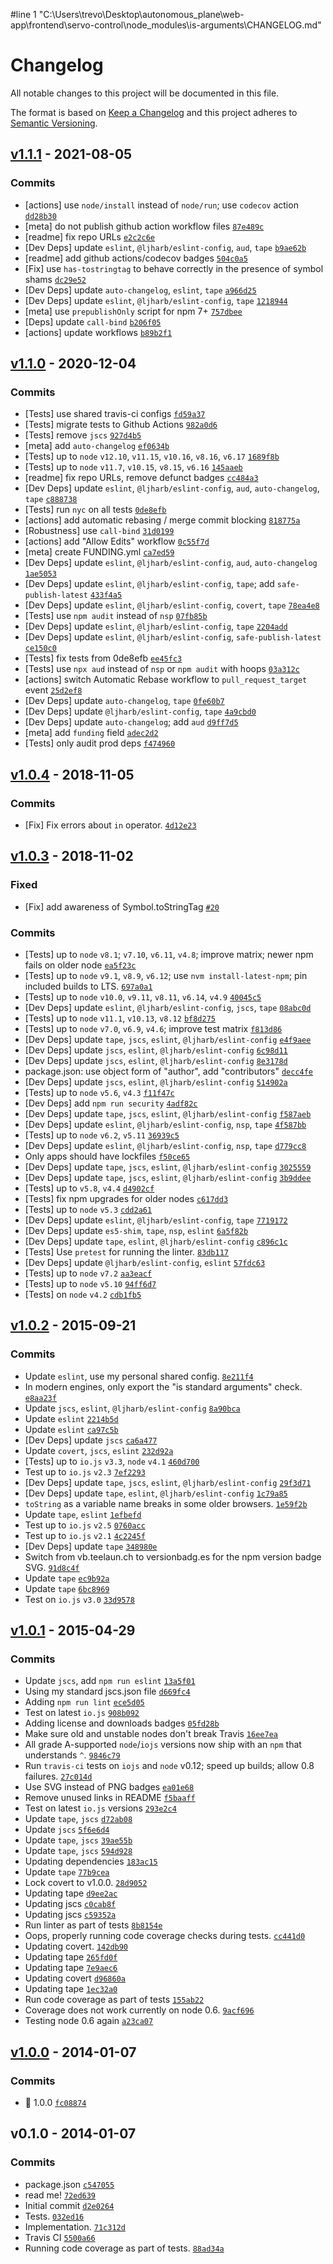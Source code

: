 #line 1 "C:\\Users\\trevo\\Desktop\\autonomous_plane\\web-app\\frontend\\servo-control\\node_modules\\is-arguments\\CHANGELOG.md"
# Changelog

All notable changes to this project will be documented in this file.

The format is based on [Keep a Changelog](https://keepachangelog.com/en/1.0.0/)
and this project adheres to [Semantic Versioning](https://semver.org/spec/v2.0.0.html).

## [v1.1.1](https://github.com/inspect-js/is-arguments/compare/v1.1.0...v1.1.1) - 2021-08-05

### Commits

- [actions] use `node/install` instead of `node/run`; use `codecov` action [`dd28b30`](https://github.com/inspect-js/is-arguments/commit/dd28b30f4237fac722f2ce05b0c1d7e63c4a81e4)
- [meta] do not publish github action workflow files [`87e489c`](https://github.com/inspect-js/is-arguments/commit/87e489cc77b709b96e73aaf9f9b2cd6da48f4960)
- [readme] fix repo URLs [`e2c2c6e`](https://github.com/inspect-js/is-arguments/commit/e2c2c6ee34ca21be4b19d282d96dd7ab75b63ae3)
- [Dev Deps] update `eslint`, `@ljharb/eslint-config`, `aud`, `tape` [`b9ae62b`](https://github.com/inspect-js/is-arguments/commit/b9ae62b3a08a5fe84519865192e6287d5b6966f7)
- [readme] add github actions/codecov badges [`504c0a5`](https://github.com/inspect-js/is-arguments/commit/504c0a508dc313eae5942b1e35b2d031948de143)
- [Fix] use `has-tostringtag` to behave correctly in the presence of symbol shams [`dc29e52`](https://github.com/inspect-js/is-arguments/commit/dc29e521d71da420414110919a1e0fde8ec6eba3)
- [Dev Deps] update `auto-changelog`, `eslint`, `tape` [`a966d25`](https://github.com/inspect-js/is-arguments/commit/a966d25535c5f050ca5ce43a1559f93698a7130b)
- [Dev Deps] update `eslint`, `@ljharb/eslint-config`, `tape` [`1218944`](https://github.com/inspect-js/is-arguments/commit/12189445a195558fdccebe099c699272d2082aa8)
- [meta] use `prepublishOnly` script for npm 7+ [`757dbee`](https://github.com/inspect-js/is-arguments/commit/757dbee3ec6f6225d4c7c91582e045cc1183dbd8)
- [Deps] update `call-bind` [`b206f05`](https://github.com/inspect-js/is-arguments/commit/b206f059571c430375c632e40dd29249fa76a8fd)
- [actions] update workflows [`b89b2f1`](https://github.com/inspect-js/is-arguments/commit/b89b2f1ab98bedebdf97d2397246030a1132c84e)

## [v1.1.0](https://github.com/inspect-js/is-arguments/compare/v1.0.4...v1.1.0) - 2020-12-04

### Commits

- [Tests] use shared travis-ci configs [`fd59a37`](https://github.com/inspect-js/is-arguments/commit/fd59a3779f004f36ea8e5ac90b0de9b97ff60755)
- [Tests] migrate tests to Github Actions [`982a0d6`](https://github.com/inspect-js/is-arguments/commit/982a0d68495b68e2b6ca8f4caa9f8a909ec56755)
- [Tests] remove `jscs` [`927d4b5`](https://github.com/inspect-js/is-arguments/commit/927d4b5c17b12c40f445491e52a11d5bed311ef6)
- [meta] add `auto-changelog` [`ef0634b`](https://github.com/inspect-js/is-arguments/commit/ef0634b0c07a12d9144c4db168cb79963326ec6d)
- [Tests] up to `node` `v12.10`, `v11.15`, `v10.16`, `v8.16`, `v6.17` [`1689f8b`](https://github.com/inspect-js/is-arguments/commit/1689f8bf533c8ab8cd95caf953905e3a204c0cdc)
- [Tests] up to `node` `v11.7`, `v10.15`, `v8.15`, `v6.16` [`145aaeb`](https://github.com/inspect-js/is-arguments/commit/145aaeb5a35e7abd3a8a5c9ec87c6e37f16ed068)
- [readme] fix repo URLs, remove defunct badges [`cc484a3`](https://github.com/inspect-js/is-arguments/commit/cc484a3ae787125eccc30a05c63b7ff6a1581591)
- [Dev Deps] update `eslint`, `@ljharb/eslint-config`, `aud`, `auto-changelog`, `tape` [`c888738`](https://github.com/inspect-js/is-arguments/commit/c888738ef1cf84b973169bbe6219b795de4acfc2)
- [Tests] run `nyc` on all tests [`0de8efb`](https://github.com/inspect-js/is-arguments/commit/0de8efb8091a3dd5708812cd26ad541f7dca773a)
- [actions] add automatic rebasing / merge commit blocking [`818775a`](https://github.com/inspect-js/is-arguments/commit/818775aa0c66064965517be554c3bcc57ec0d721)
- [Robustness] use `call-bind` [`31d0199`](https://github.com/inspect-js/is-arguments/commit/31d0199c1a560f113ff099a2f43068cdfe0af79e)
- [actions] add "Allow Edits" workflow [`0c55f7d`](https://github.com/inspect-js/is-arguments/commit/0c55f7d254ff335291d9cee39501b247f7248fb9)
- [meta] create FUNDING.yml [`ca7ed59`](https://github.com/inspect-js/is-arguments/commit/ca7ed597bac29790ac6233ff1bdff7704b870e96)
- [Dev Deps] update `eslint`, `@ljharb/eslint-config`, `aud`, `auto-changelog` [`1ae5053`](https://github.com/inspect-js/is-arguments/commit/1ae505390efff099c50d0bc786a3ecc8d5303b04)
- [Dev Deps] update `eslint`, `@ljharb/eslint-config`, `tape`; add `safe-publish-latest` [`433f4a5`](https://github.com/inspect-js/is-arguments/commit/433f4a5573810fe689c5e56ad9fe69b6a2229b8c)
- [Dev Deps] update `eslint`, `@ljharb/eslint-config`, `covert`, `tape` [`78ea4e8`](https://github.com/inspect-js/is-arguments/commit/78ea4e8261bc326c1ae7e9e50bb655e8bf128c6b)
- [Tests] use `npm audit` instead of `nsp` [`07fb85b`](https://github.com/inspect-js/is-arguments/commit/07fb85bf396880648c2d4285273968d478df4711)
- [Dev Deps] update `eslint`, `@ljharb/eslint-config`, `tape` [`2204add`](https://github.com/inspect-js/is-arguments/commit/2204add22fcc15b1ee6aaae90578595b4f6d9647)
- [Dev Deps] update `eslint`, `@ljharb/eslint-config`, `safe-publish-latest` [`ce150c0`](https://github.com/inspect-js/is-arguments/commit/ce150c0c47504779ce812b1aefe044fcad1286af)
- [Tests] fix tests from 0de8efb [`ee45fc3`](https://github.com/inspect-js/is-arguments/commit/ee45fc387b655de6feac101c478af111d488e144)
- [Tests] use `npx aud` instead of `nsp` or `npm audit` with hoops [`03a312c`](https://github.com/inspect-js/is-arguments/commit/03a312cdae0aa058cfd094c996acb2af4e785484)
- [actions] switch Automatic Rebase workflow to `pull_request_target` event [`25d2ef8`](https://github.com/inspect-js/is-arguments/commit/25d2ef8da0b90c834d1fa6b83410205832e271d4)
- [Dev Deps] update `auto-changelog`, `tape` [`0fe60b7`](https://github.com/inspect-js/is-arguments/commit/0fe60b74b7f1254c386e14d0ea6d9cc074fdf12c)
- [Dev Deps] update `@ljharb/eslint-config`, `tape` [`4a9cbd0`](https://github.com/inspect-js/is-arguments/commit/4a9cbd0c91fd945ccc97c219d34e0840b0965586)
- [Dev Deps] update `auto-changelog`; add `aud` [`d9ff7d5`](https://github.com/inspect-js/is-arguments/commit/d9ff7d5f521eec5942019b1d7b38ace475da142f)
- [meta] add `funding` field [`adec2d2`](https://github.com/inspect-js/is-arguments/commit/adec2d293022ee3ec87479eaeae81bfec1ea1b18)
- [Tests] only audit prod deps [`f474960`](https://github.com/inspect-js/is-arguments/commit/f474960795eeb6087fc79eed8b787aa067b22ab1)

## [v1.0.4](https://github.com/inspect-js/is-arguments/compare/v1.0.3...v1.0.4) - 2018-11-05

### Commits

- [Fix] Fix errors about `in` operator. [`4d12e23`](https://github.com/inspect-js/is-arguments/commit/4d12e23fab8701207b7715fe7502db35c6edd3dd)

## [v1.0.3](https://github.com/inspect-js/is-arguments/compare/v1.0.2...v1.0.3) - 2018-11-02

### Fixed

- [Fix] add awareness of Symbol.toStringTag [`#20`](https://github.com/inspect-js/is-arguments/issues/20)

### Commits

- [Tests] up to `node` `v8.1`; `v7.10`, `v6.11`, `v4.8`; improve matrix; newer npm fails on older node [`ea5f23c`](https://github.com/inspect-js/is-arguments/commit/ea5f23c322234e18248b0acafe0f45333d5d78ec)
- [Tests] up to `node` `v9.1`, `v8.9`, `v6.12`; use `nvm install-latest-npm`; pin included builds to LTS. [`697a0a1`](https://github.com/inspect-js/is-arguments/commit/697a0a143d3b82f84956e4cca407c7eea228526b)
- [Tests] up to `node` `v10.0`, `v9.11`, `v8.11`, `v6.14`, `v4.9` [`40045c5`](https://github.com/inspect-js/is-arguments/commit/40045c5fe6ebb86f96125da96f7bfb9637579ce4)
- [Dev Deps] update `eslint`, `@ljharb/eslint-config`, `jscs`, `tape` [`08abc0d`](https://github.com/inspect-js/is-arguments/commit/08abc0d2e31c34514a58711f6203e41d06c3b81f)
- [Tests] up to `node` `v11.1`, `v10.13`, `v8.12` [`bf8d275`](https://github.com/inspect-js/is-arguments/commit/bf8d275ecf855c40c9c3f9c3ccf76874d4ce2497)
- [Tests] up to `node` `v7.0`, `v6.9`, `v4.6`; improve test matrix [`f813d86`](https://github.com/inspect-js/is-arguments/commit/f813d86b38f10d2e1f495597ca2a58d25a21339e)
- [Dev Deps] update `tape`, `jscs`, `eslint`, `@ljharb/eslint-config` [`e4f9aee`](https://github.com/inspect-js/is-arguments/commit/e4f9aee64f0f7f2f9d8132992b81d133b5d3c9c7)
- [Dev Deps] update `jscs`, `eslint`, `@ljharb/eslint-config` [`6c98d11`](https://github.com/inspect-js/is-arguments/commit/6c98d1171a043a4ab21d70b813379a4162ac3702)
- [Dev Deps] update `jscs`, `eslint`, `@ljharb/eslint-config` [`8e3178d`](https://github.com/inspect-js/is-arguments/commit/8e3178db172bc3ac889343aa3e38c24cc92aed08)
- package.json: use object form of "author", add "contributors" [`decc4fe`](https://github.com/inspect-js/is-arguments/commit/decc4feb9b31bd9f68b7a5f67aed39d32c9a6ab3)
- [Dev Deps] update `jscs`, `eslint`, `@ljharb/eslint-config` [`514902a`](https://github.com/inspect-js/is-arguments/commit/514902abde6b7d9397c9dbcd90f19fd78b70725a)
- [Tests] up to `node` `v5.6`, `v4.3` [`f11f47c`](https://github.com/inspect-js/is-arguments/commit/f11f47c5c1dae8adfda7ba1319de3b6e03db7925)
- [Dev Deps] add `npm run security` [`4adf82c`](https://github.com/inspect-js/is-arguments/commit/4adf82c0c9259eb81db18848a314b36db1c48d36)
- [Dev Deps] update `tape`, `jscs`, `eslint`, `@ljharb/eslint-config` [`f587aeb`](https://github.com/inspect-js/is-arguments/commit/f587aeb3ec04f2d22c2a8fd7686a2153d0fd50d2)
- [Dev Deps] update `eslint`, `@ljharb/eslint-config`, `nsp`, `tape` [`4f587bb`](https://github.com/inspect-js/is-arguments/commit/4f587bb7a2c499b1aa2e2aea60da8c0ee91c9df2)
- [Tests] up to `node` `v6.2`, `v5.11` [`36939c5`](https://github.com/inspect-js/is-arguments/commit/36939c5e1d8ce56c356a3f2144983839d86b3ae8)
- [Dev Deps] update `eslint`, `@ljharb/eslint-config`, `nsp`, `tape` [`d779cc8`](https://github.com/inspect-js/is-arguments/commit/d779cc875bd6fa15d861a134065d629159051331)
- Only apps should have lockfiles [`f50ce65`](https://github.com/inspect-js/is-arguments/commit/f50ce65fe94728b6f127a0c11f2efc6473f56cf3)
- [Dev Deps] update `tape`, `jscs`, `eslint`, `@ljharb/eslint-config` [`3025559`](https://github.com/inspect-js/is-arguments/commit/30255597cf578068e5a28d7a6e29076355132c87)
- [Dev Deps] update `tape`, `jscs`, `eslint`, `@ljharb/eslint-config` [`3b9ddee`](https://github.com/inspect-js/is-arguments/commit/3b9ddeef740608d84d2b825b9a90e4adf049c905)
- [Tests] up to `v5.8`, `v4.4` [`d4902cf`](https://github.com/inspect-js/is-arguments/commit/d4902cfb07e0bfaa0788a7847fcaaba91c8e3435)
- [Tests] fix npm upgrades for older nodes [`c617dd3`](https://github.com/inspect-js/is-arguments/commit/c617dd3a7b6a70162cbeb985009620acd69c029d)
- [Tests] up to `node` `v5.3` [`cdd2a61`](https://github.com/inspect-js/is-arguments/commit/cdd2a617c3d1810149683596fe90024ae9dcc549)
- [Dev Deps] update `eslint`, `@ljharb/eslint-config`, `tape` [`7719172`](https://github.com/inspect-js/is-arguments/commit/77191721ef92ce9dc72fdae8e1cfdc2ec74317d9)
- [Dev Deps] update `es5-shim`, `tape`, `nsp`, `eslint` [`6a5f82b`](https://github.com/inspect-js/is-arguments/commit/6a5f82bc6d9407e64fc4c7794d546e4db8ab61ed)
- [Dev Deps] update `tape`, `eslint`, `@ljharb/eslint-config` [`c896c1c`](https://github.com/inspect-js/is-arguments/commit/c896c1c4629ff3c8cda25e0c3e607d2950ff4ba9)
- [Tests] Use `pretest` for running the linter. [`83db117`](https://github.com/inspect-js/is-arguments/commit/83db1173fde93c2d8a490663ce850321b018eab2)
- [Dev Deps] update `@ljharb/eslint-config`, `eslint` [`57fdc63`](https://github.com/inspect-js/is-arguments/commit/57fdc636dea2f5c641e2d0c0dfbe0ac589acb69a)
- [Tests] up to `node` `v7.2` [`aa3eacf`](https://github.com/inspect-js/is-arguments/commit/aa3eacf27001a92aab4874f7d29f693ed6221b4a)
- [Tests] up to `node` `v5.10` [`94ff6d7`](https://github.com/inspect-js/is-arguments/commit/94ff6d72c095cae00a4df06043976dc3e414f49b)
- [Tests] on `node` `v4.2` [`cdb1fb5`](https://github.com/inspect-js/is-arguments/commit/cdb1fb5babe08c845570cbae218c0b96753c1152)

## [v1.0.2](https://github.com/inspect-js/is-arguments/compare/v1.0.1...v1.0.2) - 2015-09-21

### Commits

- Update `eslint`, use my personal shared config. [`8e211f4`](https://github.com/inspect-js/is-arguments/commit/8e211f46b17ae8d89aa5484b4b3b853d3d1b3fa9)
- In modern engines, only export the "is standard arguments" check. [`e8aa23f`](https://github.com/inspect-js/is-arguments/commit/e8aa23fc19f6d1c3c952174391a4903d90fcd622)
- Update `jscs`, `eslint`, `@ljharb/eslint-config` [`8a90bca`](https://github.com/inspect-js/is-arguments/commit/8a90bcad88025736a7c127123f1473af35bae6f7)
- Update `eslint` [`2214b5d`](https://github.com/inspect-js/is-arguments/commit/2214b5dac911e1eb949179f9034aa37ba7c079d7)
- Update `eslint` [`ca97c5b`](https://github.com/inspect-js/is-arguments/commit/ca97c5b22e7cf4f30d90ee1519988ecd4bf36887)
- [Dev Deps] update `jscs` [`ca6a477`](https://github.com/inspect-js/is-arguments/commit/ca6a477c16c70c0e5f29d56713237703ab610fdf)
- Update `covert`, `jscs`, `eslint` [`232d92a`](https://github.com/inspect-js/is-arguments/commit/232d92ab1dff7b0ad64024726cda437b32ce1906)
- [Tests] up to `io.js` `v3.3`, `node` `v4.1` [`460d700`](https://github.com/inspect-js/is-arguments/commit/460d700bdb5d8b261995e3d8f3e6b3eda4f91bcf)
- Test up to `io.js` `v2.3` [`7ef2293`](https://github.com/inspect-js/is-arguments/commit/7ef229388819ae1f1c1d55dbe741c90977cc3a3f)
- [Dev Deps] update `tape`, `jscs`, `eslint`, `@ljharb/eslint-config` [`29f3d71`](https://github.com/inspect-js/is-arguments/commit/29f3d71eb516326409bd24bc7e6d4ebb6a872d01)
- [Dev Deps] update `tape`, `eslint`, `@ljharb/eslint-config` [`1c79a85`](https://github.com/inspect-js/is-arguments/commit/1c79a85d670d8dc5dbb1831ee0de0c8858a94775)
- `toString` as a variable name breaks in some older browsers. [`1e59f2b`](https://github.com/inspect-js/is-arguments/commit/1e59f2bf79454188145de5275a64996eafc94420)
- Update `tape`, `eslint` [`1efbefd`](https://github.com/inspect-js/is-arguments/commit/1efbefd84df6ae802245ebe6371cd15255ee23e7)
- Test up to `io.js` `v2.5` [`0760acc`](https://github.com/inspect-js/is-arguments/commit/0760acc3139d1930efebc4321c1f96ba1406e2de)
- Test up to `io.js` `v2.1` [`4c2245f`](https://github.com/inspect-js/is-arguments/commit/4c2245f3deccdb3ec70e4f79e5e8aac697f35d08)
- [Dev Deps] update `tape` [`348980e`](https://github.com/inspect-js/is-arguments/commit/348980e1666b66724e37c9df63d18d540a51d5fe)
- Switch from vb.teelaun.ch to versionbadg.es for the npm version badge SVG. [`91d8c4f`](https://github.com/inspect-js/is-arguments/commit/91d8c4fd4516aae483fa2dd9c4a5b44c48e773f0)
- Update `tape` [`ec9b92a`](https://github.com/inspect-js/is-arguments/commit/ec9b92a244f7a077fe1df58af89f56a39d4d2600)
- Update `tape` [`6bc8969`](https://github.com/inspect-js/is-arguments/commit/6bc8969c40b2b2cd1c767933b7ef3d8ff65bf67f)
- Test on `io.js` `v3.0` [`33d9578`](https://github.com/inspect-js/is-arguments/commit/33d957814d515855583e98e652624e5920cc9496)

## [v1.0.1](https://github.com/inspect-js/is-arguments/compare/v1.0.0...v1.0.1) - 2015-04-29

### Commits

- Update `jscs`, add `npm run eslint` [`13a5f01`](https://github.com/inspect-js/is-arguments/commit/13a5f015aa67cb2402b5fdb21c68180ff7036a14)
- Using my standard jscs.json file [`d669fc4`](https://github.com/inspect-js/is-arguments/commit/d669fc49c0db56457eb55a77a2f9c40916ad6361)
- Adding `npm run lint` [`ece5d05`](https://github.com/inspect-js/is-arguments/commit/ece5d0581fadcff99b181d67b54eacb4869cfb98)
- Test on latest `io.js` [`908b092`](https://github.com/inspect-js/is-arguments/commit/908b092912fa9c89c20a41fdd117b21e857bfc84)
- Adding license and downloads badges [`05fd28b`](https://github.com/inspect-js/is-arguments/commit/05fd28b28d857ecb2220d0ac6267f36ec1e65eae)
- Make sure old and unstable nodes don't break Travis [`16ee7ea`](https://github.com/inspect-js/is-arguments/commit/16ee7eae70015864a8b3f2fe03463ecb4d707451)
- All grade A-supported `node`/`iojs` versions now ship with an `npm` that understands `^`. [`9846c79`](https://github.com/inspect-js/is-arguments/commit/9846c79d1999432538ea757c0dbf61ab3f0d54cd)
- Run `travis-ci` tests on `iojs` and `node` v0.12; speed up builds; allow 0.8 failures. [`27c014d`](https://github.com/inspect-js/is-arguments/commit/27c014d217d41d33b0bb1735e38184b871d86311)
- Use SVG instead of PNG badges [`ea01e68`](https://github.com/inspect-js/is-arguments/commit/ea01e68896722351c63912e37cc37541f9b78780)
- Remove unused links in README [`f5baaff`](https://github.com/inspect-js/is-arguments/commit/f5baaff1931bb9d48b20270a94d99121a3176dba)
- Test on latest `io.js` versions [`293e2c4`](https://github.com/inspect-js/is-arguments/commit/293e2c4d1edfdf9c6db88663314599ecde08a945)
- Update `tape`, `jscs` [`d72ab08`](https://github.com/inspect-js/is-arguments/commit/d72ab08147ab5256e1efd61c01b719796699faf0)
- Update `jscs` [`5f6e6d4`](https://github.com/inspect-js/is-arguments/commit/5f6e6d42645845b5663b5fef716e2963686aad8d)
- Update `tape`, `jscs` [`39ae55b`](https://github.com/inspect-js/is-arguments/commit/39ae55b6ef0c3d6206116bd7500bc601485d8698)
- Update `tape`, `jscs` [`594d928`](https://github.com/inspect-js/is-arguments/commit/594d92852cf7a4d93c8ff5ac157fdae9dbefc133)
- Updating dependencies [`183ac15`](https://github.com/inspect-js/is-arguments/commit/183ac151d27032fce4aaf3fa095cce9b086eb651)
- Update `tape` [`77b9cea`](https://github.com/inspect-js/is-arguments/commit/77b9ceae8dcb2c2e73d85f512d0d0309427c4011)
- Lock covert to v1.0.0. [`28d9052`](https://github.com/inspect-js/is-arguments/commit/28d9052eaa99f36ca5c61f35645b5e14ddf6f8f9)
- Updating tape [`d9ee2ac`](https://github.com/inspect-js/is-arguments/commit/d9ee2ac24045fa81ffed356410cfc2d878bc8b4b)
- Updating jscs [`c0cab8f`](https://github.com/inspect-js/is-arguments/commit/c0cab8fd6c0509153142a3cc79a7a4dceba322be)
- Updating jscs [`c59352a`](https://github.com/inspect-js/is-arguments/commit/c59352ae99c0d813168c19b9c888182ea11ae17a)
- Run linter as part of tests [`8b8154e`](https://github.com/inspect-js/is-arguments/commit/8b8154ef5b2566250baed70807affdbba93c3bcf)
- Oops, properly running code coverage checks during tests. [`cc441d0`](https://github.com/inspect-js/is-arguments/commit/cc441d0c488486c688e513f7d129f4f8ea2ee323)
- Updating covert. [`142db90`](https://github.com/inspect-js/is-arguments/commit/142db90aa3448995232c419419523b67a953b012)
- Updating tape [`265fd0f`](https://github.com/inspect-js/is-arguments/commit/265fd0ff3ee71ab8aa3d2d90be74066c1aa7c9c0)
- Updating tape [`7e9aec6`](https://github.com/inspect-js/is-arguments/commit/7e9aec654b8f5fe0bb2f8c940c84da8ec29a2102)
- Updating covert [`d96860a`](https://github.com/inspect-js/is-arguments/commit/d96860ab520ae62a37e80ad259b936ace09954d9)
- Updating tape [`1ec32a0`](https://github.com/inspect-js/is-arguments/commit/1ec32a0c02f53192a94521d63d4cf8fbb567fc84)
- Run code coverage as part of tests [`155ab22`](https://github.com/inspect-js/is-arguments/commit/155ab227902287c5eec653c25bec2cc4b530e635)
- Coverage does not work currently on node 0.6. [`9acf696`](https://github.com/inspect-js/is-arguments/commit/9acf696a1f3e202990fea494615377b40a380b79)
- Testing node 0.6 again [`a23ca07`](https://github.com/inspect-js/is-arguments/commit/a23ca07427cf3801b82e6a93d9a8904f392f4b20)

## [v1.0.0](https://github.com/inspect-js/is-arguments/compare/v0.1.0...v1.0.0) - 2014-01-07

### Commits

- :metal: 1.0.0 [`fc08874`](https://github.com/inspect-js/is-arguments/commit/fc08874107ac74fca91bd678843dbf7ea3a4c54a)

## v0.1.0 - 2014-01-07

### Commits

- package.json [`c547055`](https://github.com/inspect-js/is-arguments/commit/c54705585e907f1ef22473bff656904e49d22db2)
- read me! [`72ed639`](https://github.com/inspect-js/is-arguments/commit/72ed639c5db9c8732073ec1d30f14b493bb976da)
- Initial commit [`d2e0264`](https://github.com/inspect-js/is-arguments/commit/d2e0264bed7948b6c4f7bfde12ab351bffbf4cc1)
- Tests. [`032ed16`](https://github.com/inspect-js/is-arguments/commit/032ed16abf54466a75333e1da2ceef780fb58c1e)
- Implementation. [`71c312d`](https://github.com/inspect-js/is-arguments/commit/71c312d76d3b4b99cf7a1e0b442e9492069fba2b)
- Travis CI [`5500a66`](https://github.com/inspect-js/is-arguments/commit/5500a664de6b4484850f02b74641baa6e7d74c50)
- Running code coverage as part of tests. [`88ad34a`](https://github.com/inspect-js/is-arguments/commit/88ad34a133188cea28aa26a9f583653ea3a0260e)
